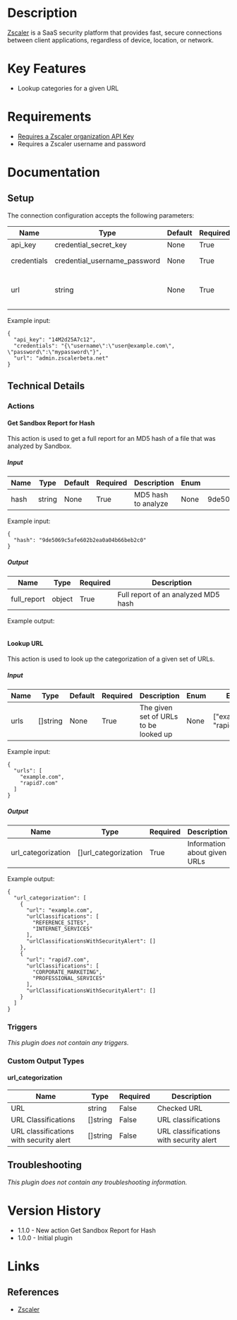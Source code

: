 # Description

[Zscaler](https://www.zscaler.com/) is a SaaS security platform that provides fast, secure connections between client applications, regardless of device, location, or network.

# Key Features

* Lookup categories for a given URL

# Requirements

* [Requires a Zscaler organization API Key](https://help.zscaler.com/zia/api-getting-started#RetrieveAPIKey)
* Requires a Zscaler username and password


# Documentation
## Setup

The connection configuration accepts the following parameters:

|Name|Type|Default|Required|Description|Enum|Example|
|----|----|-------|--------|-----------|----|-------|
|api_key|credential_secret_key|None|True|Enter organization API key|None|14M2d25A7c12|
|credentials|credential_username_password|None|True|Username and password to access Zscaler|None|{"username":"user@example.com", "password":"mypassword"}|
|url|string|None|True|Base URL, see https://help.zscaler.com/zia/api-getting-started#RetrieveAPIKey for details|None|admin.zscalerbeta.net|

Example input:

```
{
  "api_key": "14M2d25A7c12",
  "credentials": "{\"username\":\"user@example.com\", \"password\":\"mypassword\"}",
  "url": "admin.zscalerbeta.net"
}
```
## Technical Details

### Actions

#### Get Sandbox Report for Hash

This action is used to get a full report for an MD5 hash of a file that was analyzed by Sandbox.

##### Input

|Name|Type|Default|Required|Description|Enum|Example|
|----|----|-------|--------|-----------|----|-------|
|hash|string|None|True|MD5 hash to analyze|None|9de5069c5afe602b2ea0a04b66beb2c0|

Example input:

```
{
  "hash": "9de5069c5afe602b2ea0a04b66beb2c0"
}
```

##### Output

|Name|Type|Required|Description|
|----|----|--------|-----------|
|full_report|object|True|Full report of an analyzed MD5 hash|

Example output:

```
```

#### Lookup URL

This action is used to look up the categorization of a given set of URLs.

##### Input

|Name|Type|Default|Required|Description|Enum|Example|
|----|----|-------|--------|-----------|----|-------|
|urls|[]string|None|True|The given set of URLs to be looked up|None|["example.com", "rapid7.com"]|

Example input:

```
{
  "urls": [
    "example.com",
    "rapid7.com"
  ]
}
```

##### Output

|Name|Type|Required|Description|
|----|----|--------|-----------|
|url_categorization|[]url_categorization|True|Information about given URLs|

Example output:

```
{
  "url_categorization": [
    {
      "url": "example.com",
      "urlClassifications": [
        "REFERENCE_SITES",
        "INTERNET_SERVICES"
      ],
      "urlClassificationsWithSecurityAlert": []
    },
    {
      "url": "rapid7.com",
      "urlClassifications": [
        "CORPORATE_MARKETING",
        "PROFESSIONAL_SERVICES"
      ],
      "urlClassificationsWithSecurityAlert": []
    }
  ]
}
```

### Triggers

_This plugin does not contain any triggers._

### Custom Output Types

#### url_categorization

|Name|Type|Required|Description|
|----|----|--------|-----------|
|URL|string|False|Checked URL|
|URL Classifications|[]string|False|URL classifications|
|URL classifications with security alert|[]string|False|URL classifications with security alert|

## Troubleshooting

_This plugin does not contain any troubleshooting information._

# Version History

* 1.1.0 - New action Get Sandbox Report for Hash
* 1.0.0 - Initial plugin

# Links

## References

* [Zscaler](https://www.zscaler.com/)
